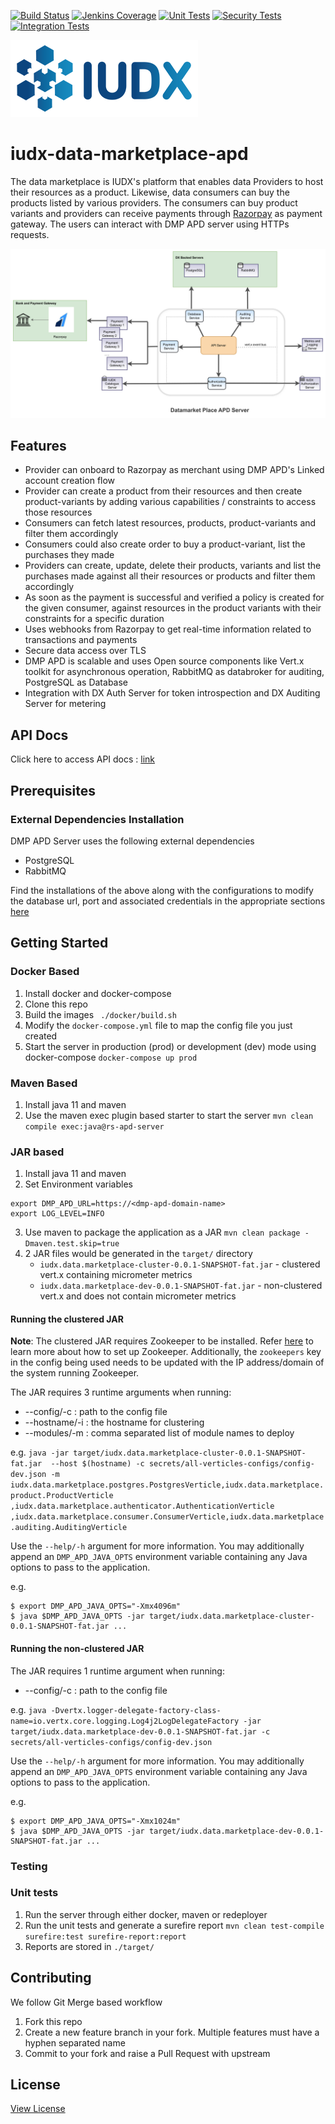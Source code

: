 [![Build Status](https://img.shields.io/jenkins/build?jobUrl=https%3A%2F%2Fjenkins.iudx.io%2Fjob%2Fiudx%2520DMP%2520APD%2520(master)%2520pipeline%2F)](https://jenkins.iudx.io/job/iudx%20DMP%20APD%20(master)%20pipeline/lastBuild/)
[![Jenkins Coverage](https://img.shields.io/jenkins/coverage/jacoco?jobUrl=https%3A%2F%2Fjenkins.iudx.io%2Fjob%2Fiudx%2520DMP%2520APD%2520(master)%2520pipeline%2F)](https://jenkins.iudx.io/job/iudx%20DMP%20APD%20(master)%20pipeline/lastBuild/jacoco/)
[![Unit Tests](https://img.shields.io/jenkins/tests?jobUrl=https%3A%2F%2Fjenkins.iudx.io%2Fjob%2Fiudx%2520DMP%2520APD%2520(master)%2520pipeline%2F&label=unit%20tests)](https://jenkins.iudx.io/job/iudx%20DMP%20APD%20(master)%20pipeline/lastBuild/testReport/)
[![Security Tests](https://img.shields.io/jenkins/build?jobUrl=https%3A%2F%2Fjenkins.iudx.io%2Fjob%2Fiudx%2520DMP%2520APD%2520(master)%2520pipeline%2F&label=security%20tests)](https://jenkins.iudx.io/job/iudx%20DMP%20APD%20(master)%20pipeline/lastBuild/zap/)
[![Integration Tests](https://img.shields.io/jenkins/build?jobUrl=https%3A%2F%2Fjenkins.iudx.io%2Fjob%2Fiudx%2520DMP%2520APD%2520(master)%2520pipeline%2F&label=integration%20tests)](https://jenkins.iudx.io/job/iudx%20DMP%20APD%20(master)%20pipeline/lastBuild/Integration_20Test_20Report/)


![IUDX](./docs/iudx.png)
# iudx-data-marketplace-apd
The data marketplace is IUDX's platform that enables data Providers to host their resources as a product. Likewise, data consumers can buy the products listed by various providers.
The consumers can buy product variants and providers can receive payments through [Razorpay](https://razorpay.com/docs/) as payment gateway. 
The users can interact with DMP APD server using HTTPs requests.

<p align="center">
<img src="./docs/img.png">
</p>



## Features
- Provider can onboard to Razorpay as merchant using DMP APD's Linked account creation flow
- Provider can create a product from their resources and then create product-variants by adding various capabilities / constraints to access those resources
- Consumers can fetch latest resources, products, product-variants and filter them accordingly
- Consumers could also create order to buy a product-variant, list the purchases they made
- Providers can create, update, delete their products, variants and list the purchases made against all their resources or products and filter them accordingly
- As soon as the payment is successful and verified a policy is created for the given consumer, against resources in the product variants with their constraints for a specific duration
- Uses webhooks from Razorpay to get real-time information related to transactions and payments
- Secure data access over TLS
- DMP APD is scalable and uses Open source components like Vert.x toolkit for asynchronous operation, RabbitMQ as databroker for auditing, PostgreSQL as Database
- Integration with DX Auth Server for token introspection and DX Auditing Server for metering


## API Docs
Click here to access API docs : [link](https://dmp-apd.iudx.io/)


## Prerequisites
### External Dependencies Installation

DMP APD Server uses the following external dependencies
- PostgreSQL
- RabbitMQ

Find the installations of the above along with the configurations to modify the database url, port and associated credentials in the appropriate sections
[here](SETUP.md)

## Getting Started

### Docker Based
1. Install docker and docker-compose
2. Clone this repo
3. Build the images
   ` ./docker/build.sh`
4. Modify the `docker-compose.yml` file to map the config file you just created
5. Start the server in production (prod) or development (dev) mode using docker-compose
   ` docker-compose up prod `

### Maven Based
1. Install java 11 and maven
2. Use the maven exec plugin based starter to start the server
   `mvn clean compile exec:java@rs-apd-server`

### JAR based
1. Install java 11 and maven
2. Set Environment variables
```
export DMP_APD_URL=https://<dmp-apd-domain-name>
export LOG_LEVEL=INFO
```
3. Use maven to package the application as a JAR
   `mvn clean package -Dmaven.test.skip=true`
4. 2 JAR files would be generated in the `target/` directory
    - `iudx.data.marketplace-cluster-0.0.1-SNAPSHOT-fat.jar` - clustered vert.x containing micrometer metrics
    - `iudx.data.marketplace-dev-0.0.1-SNAPSHOT-fat.jar` - non-clustered vert.x and does not contain micrometer metrics

#### Running the clustered JAR

**Note**: The clustered JAR requires Zookeeper to be installed. Refer [here](https://zookeeper.apache.org/doc/r3.3.3/zookeeperStarted.html) to learn more about how to set up Zookeeper. Additionally, the `zookeepers` key in the config being used needs to be updated with the IP address/domain of the system running Zookeeper.

The JAR requires 3 runtime arguments when running:

* --config/-c : path to the config file
* --hostname/-i : the hostname for clustering
* --modules/-m : comma separated list of module names to deploy

e.g. `java -jar target/iudx.data.marketplace-cluster-0.0.1-SNAPSHOT-fat.jar  --host $(hostname) -c secrets/all-verticles-configs/config-dev.json -m iudx.data.marketplace.postgres.PostgresVerticle,iudx.data.marketplace.product.ProductVerticle
,iudx.data.marketplace.authenticator.AuthenticationVerticle ,iudx.data.marketplace.consumer.ConsumerVerticle,iudx.data.marketplace.auditing.AuditingVerticle`

Use the `--help/-h` argument for more information. You may additionally append an `DMP_APD_JAVA_OPTS` environment variable containing any Java options to pass to the application.

e.g.
```
$ export DMP_APD_JAVA_OPTS="-Xmx4096m"
$ java $DMP_APD_JAVA_OPTS -jar target/iudx.data.marketplace-cluster-0.0.1-SNAPSHOT-fat.jar ...
```

#### Running the non-clustered JAR
The JAR requires 1 runtime argument when running:

* --config/-c : path to the config file

e.g. `java -Dvertx.logger-delegate-factory-class-name=io.vertx.core.logging.Log4j2LogDelegateFactory -jar target/iudx.data.marketplace-dev-0.0.1-SNAPSHOT-fat.jar -c secrets/all-verticles-configs/config-dev.json`

Use the `--help/-h` argument for more information. You may additionally append an `DMP_APD_JAVA_OPTS` environment variable containing any Java options to pass to the application.

e.g.
```
$ export DMP_APD_JAVA_OPTS="-Xmx1024m"
$ java $DMP_APD_JAVA_OPTS -jar target/iudx.data.marketplace-dev-0.0.1-SNAPSHOT-fat.jar ...
```
### Testing

### Unit tests
1. Run the server through either docker, maven or redeployer
2. Run the unit tests and generate a surefire report
   `mvn clean test-compile surefire:test surefire-report:report`
3. Reports are stored in `./target/`

## Contributing
We follow Git Merge based workflow
1. Fork this repo
2. Create a new feature branch in your fork. Multiple features must have a hyphen separated name
3. Commit to your fork and raise a Pull Request with upstream

## License
[View License](./LICENSE)

